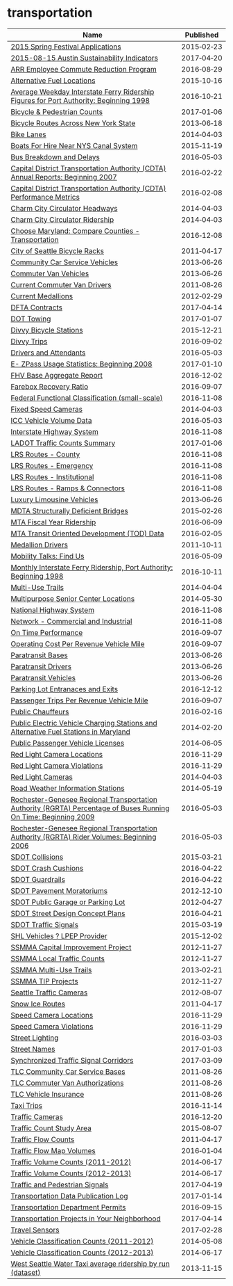 # transportation

Name | Published
---- | ---------
[2015 Spring Festival Applications](../datasets/x64f-gjq4.md) | 2015&#x2011;02&#x2011;23
[2015-08-15 Austin Sustainability Indicators](../datasets/c7z7-zp6h.md) | 2017&#x2011;04&#x2011;20
[ARR Employee Commute Reduction Program](../datasets/jrzy-k38j.md) | 2016&#x2011;08&#x2011;29
[Alternative Fuel Locations](../datasets/f7f2-ggz5.md) | 2015&#x2011;10&#x2011;16
[Average Weekday Interstate Ferry Ridership Figures for Port Authority: Beginning 1998](../datasets/rcgp-qd58.md) | 2016&#x2011;10&#x2011;21
[Bicycle & Pedestrian Counts](../datasets/qu9x-4xq5.md) | 2017&#x2011;01&#x2011;06
[Bicycle Routes Across New York State](../datasets/7bg2-3faq.md) | 2013&#x2011;06&#x2011;18
[Bike Lanes](../datasets/xzfj-gyms.md) | 2014&#x2011;04&#x2011;03
[Boats For Hire Near NYS Canal System](../datasets/ibtm-q4dj.md) | 2015&#x2011;11&#x2011;19
[Bus Breakdown and Delays](../datasets/ez4e-fazm.md) | 2016&#x2011;05&#x2011;03
[Capital District Transportation Authority (CDTA) Annual Reports: Beginning 2007](../datasets/vqr5-qxvt.md) | 2016&#x2011;02&#x2011;22
[Capital District Transportation Authority (CDTA) Performance Metrics](../datasets/q7iu-6j5f.md) | 2016&#x2011;02&#x2011;08
[Charm City Circulator Headways](../datasets/hzrz-cfzs.md) | 2014&#x2011;04&#x2011;03
[Charm City Circulator Ridership](../datasets/wwvu-583r.md) | 2014&#x2011;04&#x2011;03
[Choose Maryland: Compare Counties - Transportation](../datasets/ief7-i74z.md) | 2016&#x2011;12&#x2011;08
[City of Seattle Bicycle Racks](../datasets/vncn-umqp.md) | 2011&#x2011;04&#x2011;17
[Community Car Service Vehicles](../datasets/scwj-eyn6.md) | 2013&#x2011;06&#x2011;26
[Commuter Van Vehicles](../datasets/q44u-339y.md) | 2013&#x2011;06&#x2011;26
[Current Commuter Van Drivers](../datasets/mf6v-bdzr.md) | 2011&#x2011;08&#x2011;26
[Current Medallions](../datasets/avwq-z233.md) | 2012&#x2011;02&#x2011;29
[DFTA Contracts](../datasets/6j6t-3ixh.md) | 2017&#x2011;04&#x2011;14
[DOT Towing](../datasets/k78j-azhn.md) | 2017&#x2011;01&#x2011;07
[Divvy Bicycle Stations](../datasets/bbyy-e7gq.md) | 2015&#x2011;12&#x2011;21
[Divvy Trips](../datasets/fg6s-gzvg.md) | 2016&#x2011;09&#x2011;02
[Drivers and Attendants](../datasets/4tqt-y424.md) | 2016&#x2011;05&#x2011;03
[E- ZPass Usage Statistics: Beginning 2008](../datasets/aqxx-gufc.md) | 2017&#x2011;01&#x2011;10
[FHV Base Aggregate Report](../datasets/2v9c-2k7f.md) | 2016&#x2011;12&#x2011;02
[Farebox Recovery Ratio](../datasets/6hpa-vs46.md) | 2016&#x2011;09&#x2011;07
[Federal Functional Classification (small-scale)](../datasets/3zkm-p5zz.md) | 2016&#x2011;11&#x2011;08
[Fixed Speed Cameras](../datasets/aqgr-xx9h.md) | 2014&#x2011;04&#x2011;03
[ICC Vehicle Volume Data](../datasets/8d75-q6az.md) | 2016&#x2011;05&#x2011;03
[Interstate Highway System](../datasets/dern-i7hr.md) | 2016&#x2011;11&#x2011;08
[LADOT Traffic Counts Summary](../datasets/94wu-3ps3.md) | 2017&#x2011;01&#x2011;06
[LRS Routes - County](../datasets/mbr3-g4z3.md) | 2016&#x2011;11&#x2011;08
[LRS Routes - Emergency](../datasets/gr4b-twgm.md) | 2016&#x2011;11&#x2011;08
[LRS Routes - Institutional](../datasets/puz7-2jji.md) | 2016&#x2011;11&#x2011;08
[LRS Routes - Ramps & Connectors](../datasets/tjiu-7wn5.md) | 2016&#x2011;11&#x2011;08
[Luxury Limousine Vehicles](../datasets/jdb4-d3j9.md) | 2013&#x2011;06&#x2011;26
[MDTA Structurally Deficient Bridges](../datasets/g2ds-rrjk.md) | 2015&#x2011;02&#x2011;26
[MTA Fiscal Year Ridership](../datasets/57zf-pd4t.md) | 2016&#x2011;06&#x2011;09
[MTA Transit Oriented Development (TOD) Data](../datasets/cqt2-ypem.md) | 2016&#x2011;02&#x2011;05
[Medallion Drivers](../datasets/iux8-53rc.md) | 2011&#x2011;10&#x2011;11
[Mobility Talks: Find Us](../datasets/nha4-9fvx.md) | 2016&#x2011;05&#x2011;09
[Monthly Interstate Ferry Ridership, Port Authority: Beginning 1998](../datasets/v2hx-3snr.md) | 2016&#x2011;10&#x2011;11
[Multi-Use Trails](../datasets/sicc-m9it.md) | 2014&#x2011;04&#x2011;04
[Multipurpose Senior Center Locations](../datasets/qf8m-dzta.md) | 2014&#x2011;05&#x2011;30
[National Highway System](../datasets/8fy6-cztc.md) | 2016&#x2011;11&#x2011;08
[Network - Commercial and Industrial](../datasets/u4pw-exke.md) | 2016&#x2011;11&#x2011;08
[On Time Performance](../datasets/s7x9-aarw.md) | 2016&#x2011;09&#x2011;07
[Operating Cost Per Revenue Vehicle Mile](../datasets/tmp8-b5cn.md) | 2016&#x2011;09&#x2011;07
[Paratransit Bases](../datasets/r247-45ub.md) | 2013&#x2011;06&#x2011;26
[Paratransit Drivers](../datasets/8bqd-u9ta.md) | 2013&#x2011;06&#x2011;26
[Paratransit Vehicles](../datasets/v39y-4v3t.md) | 2013&#x2011;06&#x2011;26
[Parking Lot Entranaces and Exits](../datasets/ij6a-fwpi.md) | 2016&#x2011;12&#x2011;12
[Passenger Trips Per Revenue Vehicle Mile](../datasets/vu4x-y4sr.md) | 2016&#x2011;09&#x2011;07
[Public Chauffeurs](../datasets/97wa-y6ff.md) | 2016&#x2011;02&#x2011;16
[Public Electric Vehicle Charging Stations and Alternative Fuel Stations in Maryland](../datasets/843n-d2np.md) | 2014&#x2011;02&#x2011;20
[Public Passenger Vehicle Licenses](../datasets/tfm3-3j95.md) | 2014&#x2011;06&#x2011;05
[Red Light Camera Locations](../datasets/thvf-6diy.md) | 2016&#x2011;11&#x2011;29
[Red Light Camera Violations](../datasets/spqx-js37.md) | 2016&#x2011;11&#x2011;29
[Red Light Cameras](../datasets/ydjd-febd.md) | 2014&#x2011;04&#x2011;03
[Road Weather Information Stations](../datasets/egc4-d24i.md) | 2014&#x2011;05&#x2011;19
[Rochester-Genesee Regional Transportation Authority (RGRTA) Percentage of Buses Running On Time: Beginning 2009](../datasets/q8n5-wxz3.md) | 2016&#x2011;05&#x2011;03
[Rochester-Genesee Regional Transportation Authority (RGRTA) Rider Volumes: Beginning 2006](../datasets/tyap-tf2m.md) | 2016&#x2011;05&#x2011;03
[SDOT Collisions](../datasets/v7k9-7dn4.md) | 2015&#x2011;03&#x2011;21
[SDOT Crash Cushions](../datasets/83ak-hryt.md) | 2016&#x2011;04&#x2011;22
[SDOT Guardrails](../datasets/gynh-gvez.md) | 2016&#x2011;04&#x2011;22
[SDOT Pavement Moratoriums](../datasets/enbi-wkp3.md) | 2012&#x2011;12&#x2011;10
[SDOT Public Garage or Parking Lot](../datasets/3neb-8edu.md) | 2012&#x2011;04&#x2011;27
[SDOT Street Design Concept Plans](../datasets/meg4-yi27.md) | 2016&#x2011;04&#x2011;21
[SDOT Traffic Signals](../datasets/a3dp-9q2z.md) | 2015&#x2011;03&#x2011;19
[SHL Vehicles ? LPEP Provider](../datasets/6pwv-zmgh.md) | 2015&#x2011;12&#x2011;02
[SSMMA Capital Improvement Project](../datasets/4wsa-83m3.md) | 2012&#x2011;11&#x2011;27
[SSMMA Local Traffic Counts](../datasets/ru3b-73t6.md) | 2012&#x2011;11&#x2011;27
[SSMMA Multi-Use Trails](../datasets/4n29-iu8g.md) | 2013&#x2011;02&#x2011;21
[SSMMA TIP Projects](../datasets/wc9j-ps8n.md) | 2012&#x2011;11&#x2011;27
[Seattle Traffic Cameras](../datasets/65fc-btcc.md) | 2012&#x2011;08&#x2011;07
[Snow Ice Routes](../datasets/65qz-efrq.md) | 2011&#x2011;04&#x2011;17
[Speed Camera Locations](../datasets/4i42-qv3h.md) | 2016&#x2011;11&#x2011;29
[Speed Camera Violations](../datasets/hhkd-xvj4.md) | 2016&#x2011;11&#x2011;29
[Street Lighting](../datasets/2jru-byiu.md) | 2016&#x2011;03&#x2011;03
[Street Names](../datasets/whw6-pbh2.md) | 2017&#x2011;01&#x2011;03
[Synchronized Traffic Signal Corridors](../datasets/efct-8fs9.md) | 2017&#x2011;03&#x2011;09
[TLC Community Car Service Bases](../datasets/nadh-kjkc.md) | 2011&#x2011;08&#x2011;26
[TLC Commuter Van Authorizations](../datasets/yksz-5xaj.md) | 2011&#x2011;08&#x2011;26
[TLC Vehicle Insurance](../datasets/cw8b-zbc3.md) | 2011&#x2011;08&#x2011;26
[Taxi Trips](../datasets/wrvz-psew.md) | 2016&#x2011;11&#x2011;14
[Traffic Cameras](../datasets/b4k4-adkb.md) | 2016&#x2011;12&#x2011;20
[Traffic Count Study Area](../datasets/cqdh-farx.md) | 2015&#x2011;08&#x2011;07
[Traffic Flow Counts](../datasets/7svg-ds5z.md) | 2011&#x2011;04&#x2011;17
[Traffic Flow Map Volumes](../datasets/38vd-gytv.md) | 2016&#x2011;01&#x2011;04
[Traffic Volume Counts (2011-2012)](../datasets/wng2-85mv.md) | 2014&#x2011;06&#x2011;17
[Traffic Volume Counts (2012-2013)](../datasets/p424-amsu.md) | 2014&#x2011;06&#x2011;17
[Traffic and Pedestrian Signals](../datasets/p53x-x73x.md) | 2017&#x2011;04&#x2011;19
[Transportation Data Publication Log](../datasets/n5kp-f8k4.md) | 2017&#x2011;01&#x2011;14
[Transportation Department Permits](../datasets/pubx-yq2d.md) | 2016&#x2011;09&#x2011;15
[Transportation Projects in Your Neighborhood](../datasets/rz8t-4kmq.md) | 2017&#x2011;04&#x2011;14
[Travel Sensors](../datasets/6yd9-yz29.md) | 2017&#x2011;02&#x2011;28
[Vehicle Classification Counts (2011-2012)](../datasets/t9nw-j73k.md) | 2014&#x2011;05&#x2011;08
[Vehicle Classification Counts (2012-2013)](../datasets/ae5u-upr6.md) | 2014&#x2011;06&#x2011;17
[West Seattle Water Taxi average ridership by run (dataset)](../datasets/kqqn-tyfu.md) | 2013&#x2011;11&#x2011;15

